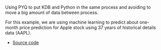 Using PYQ to put KDB and Python in the same process and avoiding to move a big amount of data between process.

For this example, we are using machine learning to predict about one-month price prediction for Apple stock using 37 years of historical details data (AAPL).

* [Source code](https://github.com/t4joel/machine-learning/blob/master/kdb/pyq-market-prediction/pyq-stock-market-prediction.py)


